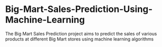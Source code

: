 # Big-Mart-Sales-Prediction-Using-Machine-Learning
The Big Mart Sales Prediction project aims to predict the sales of various products at different Big Mart stores using machine learning algorithms
